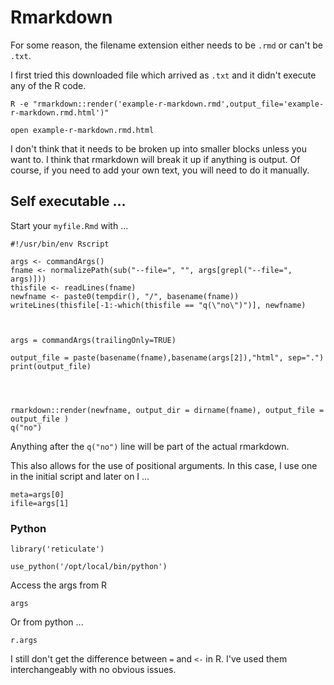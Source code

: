 
#	Rmarkdown



For some reason, the filename extension either needs to be `.rmd` or can't be `.txt`. 

I first tried this downloaded file which arrived as `.txt` and it didn't execute any of the R code.


```
R -e "rmarkdown::render('example-r-markdown.rmd',output_file='example-r-markdown.rmd.html')"

open example-r-markdown.rmd.html 
```



I don't think that it needs to be broken up into smaller blocks unless you want to.
I think that rmarkdown will break it up if anything is output.
Of course, if you need to add your own text, you will need to do it manually.



##	Self executable ...


Start your `myfile.Rmd` with ...

```
#!/usr/bin/env Rscript

args <- commandArgs()
fname <- normalizePath(sub("--file=", "", args[grepl("--file=", args)]))
thisfile <- readLines(fname)
newfname <- paste0(tempdir(), "/", basename(fname))
writeLines(thisfile[-1:-which(thisfile == "q(\"no\")")], newfname)



args = commandArgs(trailingOnly=TRUE)

output_file = paste(basename(fname),basename(args[2]),"html", sep=".")
print(output_file)




rmarkdown::render(newfname, output_dir = dirname(fname), output_file = output_file )
q("no")
```

Anything after the `q("no")` line will be part of the actual rmarkdown.

This also allows for the use of positional arguments. 
In this case, I use one in the initial script and later on I ...

```{r}
meta=args[0]
ifile=args[1]
```


###	Python




```{r setup}
library('reticulate')
```

```{r python}
use_python('/opt/local/bin/python')
```

Access the args from R

```{r args}
args
```

Or from python ...

```{python pyargs}
r.args
```







I still don't get the difference between `=` and `<-` in R. I've used them interchangeably with no obvious issues.

